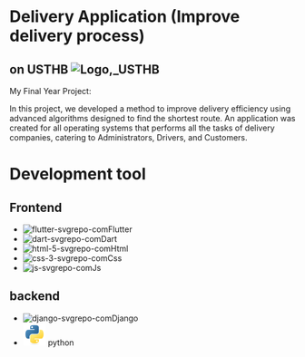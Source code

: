 # Delivery Application (Improve delivery process)
## on USTHB <img src="https://github.com/adelazzi/adelazzi/assets/93773381/4704f2a7-8b89-4342-8442-b3b18fe7b040" alt="Logo,_USTHB" width="40" height="40"/>


My Final Year Project:

In this project, we developed a method to improve delivery efficiency using advanced algorithms designed to find the shortest route. An application was created for all operating systems that performs all the tasks of delivery companies, catering to Administrators, Drivers, and Customers.



# Development tool 
## Frontend 

<ul>
  <li><img src="https://github.com/adelazzi/adelazzi/assets/93773381/1a6c5fbe-f284-4856-883f-92d667543c29" alt="flutter-svgrepo-com" width="40" height="40"/>Flutter</li>
  <li><img src="https://github.com/adelazzi/adelazzi/assets/93773381/a282d003-f570-4d14-883d-f742626965a0" alt="dart-svgrepo-com" width="40" height="40"/>Dart</li>
  <li><img src="https://github.com/adelazzi/adelazzi/assets/93773381/79227ff2-757a-4610-b605-446b785e9cb6" alt="html-5-svgrepo-com" width="40" height="40"/>Html</li>
  <li><img src="https://github.com/adelazzi/adelazzi/assets/93773381/1275612e-4b36-4f50-afb2-578bfbc723a5" alt="css-3-svgrepo-com" width="40" height="40"/>Css</li>
    <li><img src="https://github.com/adelazzi/adelazzi/assets/93773381/d7a8a64e-2f76-47e4-b24b-34fd38ddbe51" alt="js-svgrepo-com" width="40" height="40"/>Js</li>
</ul>

## backend

<ul>
  <li><img src="https://github.com/adelazzi/Pfe/assets/93773381/8c5c749d-9482-44bd-a877-0692f2c56b0c" alt="django-svgrepo-com" width="40" height="40"/>Django</li>
<li><img src="https://raw.githubusercontent.com/devicons/devicon/master/icons/python/python-original.svg" alt="python" width="40" height="40"/>  python </li>
</ul>





